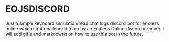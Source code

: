 # EOJSDISCORD
 Just a simple keyboard simulation/read chat logs discord bot  for endless online which I got challenged to do by an Endless Online discord member. I will add gif's and markdowns on how to use this bot in the future. 
